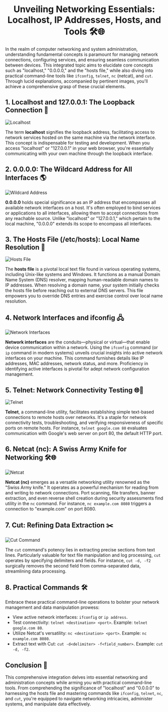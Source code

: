 <div align="center"><h1><strong>Unveiling Networking Essentials: Localhost, IP Addresses, Hosts, and Tools 🛠️🌐</strong></h1></div>
<p>In the realm of computer networking and system administration, understanding fundamental concepts is paramount for managing network connections, configuring services, and ensuring seamless communication between devices. This integrated topic aims to elucidate core concepts such as &quot;localhost,&quot; &quot;0.0.0.0,&quot; and the &quot;hosts file,&quot; while also diving into practical command-line tools like <code>ifconfig</code>, <code>telnet</code>, <code>nc</code> (netcat), and <code>cut</code>. Through lucid explanations, accompanied by pertinent images, you&#39;ll achieve a comprehensive grasp of these crucial elements.</p>

<h2><strong>1. Localhost and 127.0.0.1: The Loopback Connection 🔄</strong></h2>
<p><img src="image1.png" alt="Localhost"></p>

<p>The term <strong>localhost</strong> signifies the loopback address, facilitating access to network services hosted on the same machine via the network interface. This concept is indispensable for testing and development. When you access &quot;localhost&quot; or &quot;127.0.0.1&quot; in your web browser, you&#39;re essentially communicating with your own machine through the loopback interface.</p>

<h2><strong>2. 0.0.0.0: The Wildcard Address for All Interfaces 🌎</strong></h2>
<p><img src="image2.png" alt="Wildcard Address"></p>

<p><strong>0.0.0.0</strong> holds special significance as an IP address that encompasses all available network interfaces on a host. It&#39;s often employed to bind services or applications to all interfaces, allowing them to accept connections from any reachable source. Unlike &quot;localhost&quot; or &quot;127.0.0.1,&quot; which pertain to the local machine, &quot;0.0.0.0&quot; extends its scope to encompass all interfaces.</p>

<h2><strong>3. The Hosts File (/etc/hosts): Local Name Resolution 📜</strong></h2>
<p><img src="image3.png" alt="Hosts File"></p>

<p>The <strong>hosts file</strong> is a pivotal local text file found in various operating systems, including Unix-like systems and Windows. It functions as a manual Domain Name System (DNS) resolver, mapping human-readable domain names to IP addresses. When resolving a domain name, your system initially checks the hosts file before reaching out to external DNS servers. This file empowers you to override DNS entries and exercise control over local name resolution.</p>

<h2><strong>4. Network Interfaces and ifconfig 🖧</strong></h2>
<p><img src="image4.png" alt="Network Interfaces"></p>

<p><strong>Network interfaces</strong> are the conduits—physical or virtual—that enable device communication within a network. Using the <code>ifconfig</code> command (or <code>ip</code> command in modern systems) unveils crucial insights into active network interfaces on your machine. This command furnishes details like IP addresses, MAC addresses, network status, and more. Proficiency in identifying active interfaces is pivotal for adept network configuration management.</p>

<h2><strong>5. Telnet: Network Connectivity Testing 🌐🔌</strong></h2>
<p><img src="image5.png" alt="Telnet"></p>

<p><strong>Telnet</strong>, a command-line utility, facilitates establishing simple text-based connections to remote hosts over networks. It&#39;s a staple for network connectivity tests, troubleshooting, and verifying responsiveness of specific ports on remote hosts. For instance, <code>telnet google.com 80</code> evaluates communication with Google&#39;s web server on port 80, the default HTTP port.</p>

<h2><strong>6. Netcat (nc): A Swiss Army Knife for Networking 🛠️🌐</strong></h2>
<p><img src="image6.png" alt="Netcat"></p>

<p><strong>Netcat (nc)</strong> emerges as a versatile networking utility renowned as the &quot;Swiss Army knife.&quot; It operates as a powerful mechanism for reading from and writing to network connections. Port scanning, file transfers, banner extraction, and even reverse shell creation during security assessments find utility in the <code>nc</code> command. For instance, <code>nc example.com 8080</code> triggers a connection to &quot;example.com&quot; on port 8080.</p>

<h2><strong>7. Cut: Refining Data Extraction ✂️</strong></h2>
<p><img src="image7.png" alt="Cut Command"></p>

<p>The <code>cut</code> command&#39;s potency lies in extracting precise sections from text lines. Particularly valuable for text file manipulation and log processing, <code>cut</code> operates by specifying delimiters and fields. For instance, <code>cut -d, -f2</code> surgically removes the second field from comma-separated data, streamlining data processing.</p>

<h2><strong>8. Practical Commands 🛠️</strong></h2>
<p>Embrace these practical command-line operations to bolster your network management and data manipulation prowess:</p>
<ul>
<li>View active network interfaces: <code>ifconfig</code> or <code>ip address</code>.</li>
<li>Test connectivity: <code>telnet &lt;destination&gt; &lt;port&gt;</code>. Example: <code>telnet google.com 80</code>.</li>
<li>Utilize Netcat&#39;s versatility: <code>nc &lt;destination&gt; &lt;port&gt;</code>. Example: <code>nc example.com 8080</code>.</li>
<li>Extract text with Cut: <code>cut -d&lt;delimiter&gt; -f&lt;field_number&gt;</code>. Example: <code>cut -d, -f2</code>.</li>
</ul>
<h2><strong>Conclusion 🎉</strong></h2>
<p>This comprehensive integration delves into essential networking and administration concepts while arming you with practical command-line tools. From comprehending the significance of &quot;localhost&quot; and &quot;0.0.0.0&quot; to harnessing the hosts file and mastering commands like <code>ifconfig</code>, <code>telnet</code>, <code>nc</code>, and <code>cut</code>, you&#39;re equipped to navigate networking intricacies, administer systems, and manipulate data effectively.</p>
